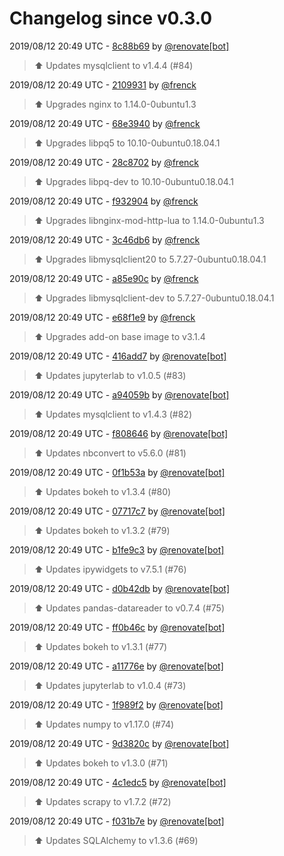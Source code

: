 # Changelog since v0.3.0

2019/08/12 20:49 UTC - [8c88b69](https://github.com/hassio-addons/addon-jupyterlab-lite/commit/8c88b69e7d571aaf5baa0668370e4138c27a014b) by [@renovate[bot]](https://github.com/apps/renovate)
> :arrow_up: Updates mysqlclient to v1.4.4 (#84) 

2019/08/12 20:49 UTC - [2109931](https://github.com/hassio-addons/addon-jupyterlab-lite/commit/2109931f9bc4dd2d8d43c15b48ee01a79e17c7f4) by [@frenck](https://github.com/frenck)
> :arrow_up: Upgrades nginx to 1.14.0-0ubuntu1.3 

2019/08/12 20:49 UTC - [68e3940](https://github.com/hassio-addons/addon-jupyterlab-lite/commit/68e394057e3ef9364f79c54141da08e0bdbec10f) by [@frenck](https://github.com/frenck)
> :arrow_up: Upgrades libpq5 to 10.10-0ubuntu0.18.04.1 

2019/08/12 20:49 UTC - [28c8702](https://github.com/hassio-addons/addon-jupyterlab-lite/commit/28c870258c1ef26c492326b0e202a2eafd311ea7) by [@frenck](https://github.com/frenck)
> :arrow_up: Upgrades libpq-dev to 10.10-0ubuntu0.18.04.1 

2019/08/12 20:49 UTC - [f932904](https://github.com/hassio-addons/addon-jupyterlab-lite/commit/f932904d51e03eb232fce8ff61e04aa6c916e600) by [@frenck](https://github.com/frenck)
> :arrow_up: Upgrades libnginx-mod-http-lua to 1.14.0-0ubuntu1.3 

2019/08/12 20:49 UTC - [3c46db6](https://github.com/hassio-addons/addon-jupyterlab-lite/commit/3c46db6bcdd9e3836479e0826fe557a87c0b4756) by [@frenck](https://github.com/frenck)
> :arrow_up: Upgrades libmysqlclient20 to 5.7.27-0ubuntu0.18.04.1 

2019/08/12 20:49 UTC - [a85e90c](https://github.com/hassio-addons/addon-jupyterlab-lite/commit/a85e90c313778c646a15a835c2f6f7be8b3002db) by [@frenck](https://github.com/frenck)
> :arrow_up: Upgrades libmysqlclient-dev to 5.7.27-0ubuntu0.18.04.1 

2019/08/12 20:49 UTC - [e68f1e9](https://github.com/hassio-addons/addon-jupyterlab-lite/commit/e68f1e91fed9470f77ed0b0f1f676871b8221e67) by [@frenck](https://github.com/frenck)
> :arrow_up: Upgrades add-on base image to v3.1.4 

2019/08/12 20:49 UTC - [416add7](https://github.com/hassio-addons/addon-jupyterlab-lite/commit/416add78d07c5026d1297e5d21b24152e2e5dc70) by [@renovate[bot]](https://github.com/apps/renovate)
> :arrow_up: Updates jupyterlab to v1.0.5 (#83) 

2019/08/12 20:49 UTC - [a94059b](https://github.com/hassio-addons/addon-jupyterlab-lite/commit/a94059b461a22d9baac667d1b7e2e95161648c30) by [@renovate[bot]](https://github.com/apps/renovate)
> :arrow_up: Updates mysqlclient to v1.4.3 (#82) 

2019/08/12 20:49 UTC - [f808646](https://github.com/hassio-addons/addon-jupyterlab-lite/commit/f808646563ae66959827eeb012506773efb0f18c) by [@renovate[bot]](https://github.com/apps/renovate)
> :arrow_up: Updates nbconvert to v5.6.0 (#81) 

2019/08/12 20:49 UTC - [0f1b53a](https://github.com/hassio-addons/addon-jupyterlab-lite/commit/0f1b53a446868c58808377f8b20cadac2c19bcfb) by [@renovate[bot]](https://github.com/apps/renovate)
> :arrow_up: Updates bokeh to v1.3.4 (#80) 

2019/08/12 20:49 UTC - [07717c7](https://github.com/hassio-addons/addon-jupyterlab-lite/commit/07717c776c0a312dc68f56ce30a09afc47bb992e) by [@renovate[bot]](https://github.com/apps/renovate)
> :arrow_up: Updates bokeh to v1.3.2 (#79) 

2019/08/12 20:49 UTC - [b1fe9c3](https://github.com/hassio-addons/addon-jupyterlab-lite/commit/b1fe9c35067f337f68df7f1cf59d79a28cc54379) by [@renovate[bot]](https://github.com/apps/renovate)
> :arrow_up: Updates ipywidgets to v7.5.1 (#76) 

2019/08/12 20:49 UTC - [d0b42db](https://github.com/hassio-addons/addon-jupyterlab-lite/commit/d0b42db0dd16290d8909636536ec82821996c359) by [@renovate[bot]](https://github.com/apps/renovate)
> :arrow_up: Updates pandas-datareader to v0.7.4 (#75) 

2019/08/12 20:49 UTC - [ff0b46c](https://github.com/hassio-addons/addon-jupyterlab-lite/commit/ff0b46ccf21938654857c50007d75b282a861d18) by [@renovate[bot]](https://github.com/apps/renovate)
> :arrow_up: Updates bokeh to v1.3.1 (#77) 

2019/08/12 20:49 UTC - [a11776e](https://github.com/hassio-addons/addon-jupyterlab-lite/commit/a11776e01264976b180dfe0b8417b6dac33bb0ea) by [@renovate[bot]](https://github.com/apps/renovate)
> :arrow_up: Updates jupyterlab to v1.0.4 (#73) 

2019/08/12 20:49 UTC - [1f989f2](https://github.com/hassio-addons/addon-jupyterlab-lite/commit/1f989f256fedcb74e176d9383f1d4e415a6b2647) by [@renovate[bot]](https://github.com/apps/renovate)
> :arrow_up: Updates numpy to v1.17.0 (#74) 

2019/08/12 20:49 UTC - [9d3820c](https://github.com/hassio-addons/addon-jupyterlab-lite/commit/9d3820cfd5c5c454a0a9b34346c04ae5c2840d48) by [@renovate[bot]](https://github.com/apps/renovate)
> :arrow_up: Updates bokeh to v1.3.0 (#71) 

2019/08/12 20:49 UTC - [4c1edc5](https://github.com/hassio-addons/addon-jupyterlab-lite/commit/4c1edc53591a6b2162a7e40bab9a0953491d92ee) by [@renovate[bot]](https://github.com/apps/renovate)
> :arrow_up: Updates scrapy to v1.7.2 (#72) 

2019/08/12 20:49 UTC - [f031b7e](https://github.com/hassio-addons/addon-jupyterlab-lite/commit/f031b7ea2d5b9af65187aa0472783fdb4aec9623) by [@renovate[bot]](https://github.com/apps/renovate)
> :arrow_up: Updates SQLAlchemy to v1.3.6 (#69) 

